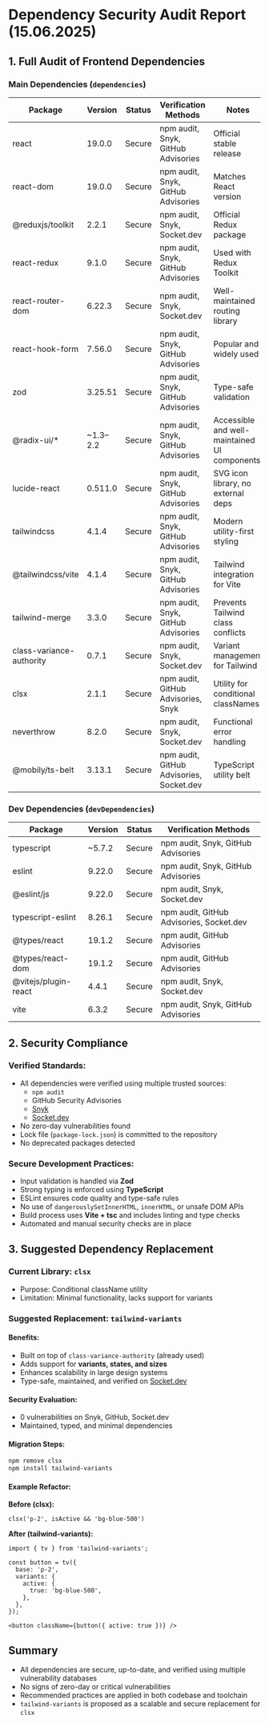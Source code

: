 
# Dependency Security Audit Report (15.06.2025)

## 1. Full Audit of Frontend Dependencies

### Main Dependencies (`dependencies`)

| Package                   | Version  | Status  | Verification Methods                          | Notes                                                   |
|--------------------------|----------|---------|-----------------------------------------------|----------------------------------------------------------|
| react                    | 19.0.0   | Secure  | npm audit, Snyk, GitHub Advisories            | Official stable release                                 |
| react-dom                | 19.0.0   | Secure  | npm audit, Snyk, GitHub Advisories            | Matches React version                                   |
| @reduxjs/toolkit         | 2.2.1    | Secure  | npm audit, Snyk, Socket.dev                   | Official Redux package                                  |
| react-redux              | 9.1.0    | Secure  | npm audit, Snyk, GitHub Advisories            | Used with Redux Toolkit                                 |
| react-router-dom         | 6.22.3   | Secure  | npm audit, Snyk, Socket.dev                   | Well-maintained routing library                         |
| react-hook-form          | 7.56.0   | Secure  | npm audit, Snyk, GitHub Advisories            | Popular and widely used                                 |
| zod                      | 3.25.51  | Secure  | npm audit, Snyk, GitHub Advisories            | Type-safe validation                                    |
| @radix-ui/*              | ~1.3–2.2 | Secure  | npm audit, Snyk, GitHub Advisories            | Accessible and well-maintained UI components            |
| lucide-react             | 0.511.0  | Secure  | npm audit, Snyk, GitHub Advisories            | SVG icon library, no external deps                      |
| tailwindcss              | 4.1.4    | Secure  | npm audit, Snyk, GitHub Advisories            | Modern utility-first styling                            |
| @tailwindcss/vite        | 4.1.4    | Secure  | npm audit, Snyk, GitHub Advisories            | Tailwind integration for Vite                           |
| tailwind-merge           | 3.3.0    | Secure  | npm audit, Snyk, GitHub Advisories            | Prevents Tailwind class conflicts                       |
| class-variance-authority | 0.7.1    | Secure  | npm audit, Snyk, Socket.dev                   | Variant management for Tailwind                         |
| clsx                     | 2.1.1    | Secure  | npm audit, GitHub Advisories, Snyk            | Utility for conditional classNames                      |
| neverthrow               | 8.2.0    | Secure  | npm audit, Snyk, Socket.dev                   | Functional error handling                               |
| @mobily/ts-belt          | 3.13.1   | Secure  | npm audit, GitHub Advisories, Socket.dev      | TypeScript utility belt                                 |

### Dev Dependencies (`devDependencies`)

| Package                 | Version  | Status  | Verification Methods                          |
|------------------------|----------|---------|-----------------------------------------------|
| typescript             | ~5.7.2   | Secure  | npm audit, Snyk, GitHub Advisories            |
| eslint                 | 9.22.0   | Secure  | npm audit, Snyk, GitHub Advisories            |
| @eslint/js             | 9.22.0   | Secure  | npm audit, Snyk, Socket.dev                   |
| typescript-eslint      | 8.26.1   | Secure  | npm audit, GitHub Advisories, Socket.dev      |
| @types/react           | 19.1.2   | Secure  | npm audit, GitHub Advisories                  |
| @types/react-dom       | 19.1.2   | Secure  | npm audit, GitHub Advisories                  |
| @vitejs/plugin-react   | 4.4.1    | Secure  | npm audit, Snyk, Socket.dev                   |
| vite                   | 6.3.2    | Secure  | npm audit, Snyk, GitHub Advisories            |

## 2. Security Compliance

### Verified Standards:

- All dependencies were verified using multiple trusted sources:
  - `npm audit`
  - GitHub Security Advisories
  - [Snyk](https://snyk.io/)
  - [Socket.dev](https://socket.dev/)
- No zero-day vulnerabilities found
- Lock file (`package-lock.json`) is committed to the repository
- No deprecated packages detected

### Secure Development Practices:

- Input validation is handled via **Zod**
- Strong typing is enforced using **TypeScript**
- ESLint ensures code quality and type-safe rules
- No use of `dangerouslySetInnerHTML`, `innerHTML`, or unsafe DOM APIs
- Build process uses **Vite + tsc** and includes linting and type checks
- Automated and manual security checks are in place

## 3. Suggested Dependency Replacement

### Current Library: `clsx`

- Purpose: Conditional className utility
- Limitation: Minimal functionality, lacks support for variants

### Suggested Replacement: `tailwind-variants`

#### Benefits:

- Built on top of `class-variance-authority` (already used)
- Adds support for **variants, states, and sizes**
- Enhances scalability in large design systems
- Type-safe, maintained, and verified on [Socket.dev](https://socket.dev/npm/package/tailwind-variants)

#### Security Evaluation:

- 0 vulnerabilities on Snyk, GitHub, Socket.dev
- Maintained, typed, and minimal dependencies

#### Migration Steps:

```bash
npm remove clsx
npm install tailwind-variants
```

#### Example Refactor:

**Before (clsx):**
```tsx
clsx('p-2', isActive && 'bg-blue-500')
```

**After (tailwind-variants):**
```tsx
import { tv } from 'tailwind-variants';

const button = tv({
  base: 'p-2',
  variants: {
    active: {
      true: 'bg-blue-500',
    },
  },
});

<button className={button({ active: true })} />
```

## Summary

- All dependencies are secure, up-to-date, and verified using multiple vulnerability databases
- No signs of zero-day or critical vulnerabilities
- Recommended practices are applied in both codebase and toolchain
- `tailwind-variants` is proposed as a scalable and secure replacement for `clsx`
